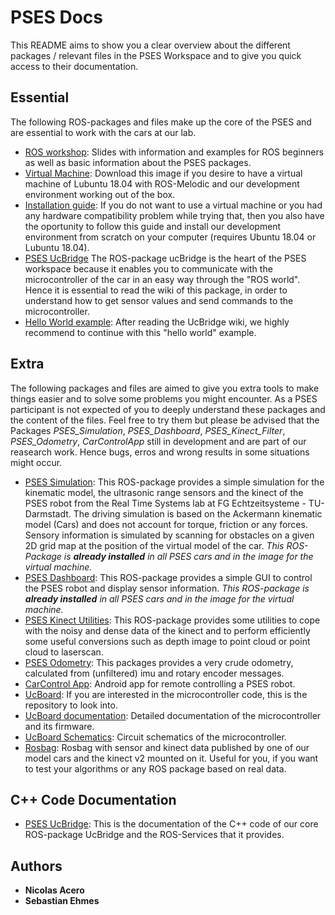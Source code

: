# PSES Docs

This README aims to show you a clear overview about the different packages / relevant files in the PSES Workspace and to give you quick access to their documentation.

## Essential
The following ROS-packages and files make up the core of the PSES and are essential to work with the cars at our lab. 
 * [ROS workshop](https://github.com/tud-pses/pses_docs/blob/master/PSES%20Einfu%CC%88hrung%20ROS.pdf): Slides with information and examples for ROS beginners as well as basic information about the PSES packages.
 * [Virtual Machine](https://github.com/tud-pses/pses_docs/blob/master/VirtualMachine.md): Download this image if you desire to have a virtual machine of Lubuntu 18.04 with ROS-Melodic and our development environment working out of the box.
 * [Installation guide](https://github.com/tud-pses/pses_docs/tree/master/installation-scripts): If you do not want to use a virtual machine or you had any hardware compatibility problem while trying that, then you also have the oportunity to follow this guide and install our development environment from scratch on your computer (requires Ubuntu 18.04 or Lubuntu 18.04).
 * [PSES UcBridge](https://github.com/tud-pses/pses_ucbridge/wiki) The ROS-package ucBridge is the heart of the PSES workspace because it enables you to communicate with the microcontroller of the car in an easy way through the "ROS world". Hence it is essential to read the wiki of this package, in order to understand how to get sensor values and send commands to the microcontroller.
 * [Hello World example](https://github.com/tud-pses/pses_helloworld): After reading the UcBridge wiki, we highly recommend to continue with this "hello world" example.

## Extra
The following packages and files are aimed to give you extra tools to make things easier and to solve some problems you might encounter. As a PSES participant is not expected of you to deeply understand these packages and the content of the files. Feel free to try them but please be advised that the Packages _PSES_Simulation_, _PSES_Dashboard_, _PSES_Kinect_Filter_, _PSES_Odometry_, _CarControlApp_ still in development and are part of our reasearch work. Hence bugs, erros and wrong results in some situations might occur. 
  * [PSES Simulation](https://github.com/tud-pses/pses_simulation/wiki): This ROS-package provides a simple simulation for the kinematic model, the ultrasonic range sensors and the kinect of the PSES robot from the Real Time Systems lab at FG Echtzeitsysteme - TU-Darmstadt. The driving simulation is based on the Ackermann kinematic model (Cars) and does not account for torque, friction or any forces. Sensory information is simulated by scanning for obstacles on a given 2D grid map at the position of the virtual model of the car. _This ROS-Package is **already installed** in all PSES cars and in the image for the virtual machine._ 
  * [PSES Dashboard](https://github.com/tud-pses/pses_dashboard/wiki): This ROS-package provides a simple GUI to control the PSES robot and display sensor information. _This ROS-package is **already installed** in all PSES cars and in the image for the virtual machine._  
  * [PSES Kinect Utilities](https://github.com/tud-pses/pses_kinect_utilities/): This ROS-package provides some utilities to cope with the noisy and dense data of the kinect and to perform efficiently some useful conversions such as depth image to point cloud or point cloud to laserscan.
  * [PSES Odometry](https://github.com/tud-pses/pses_odometry): This packages provides a very crude odometry, calculated from (unfiltered) imu and rotary encoder messages.
  * [CarControl App](https://github.com/tud-pses/CarControl-App/releases): Android app for remote controlling a PSES robot.
  * [UcBoard](https://github.com/tud-pses/ucboard): If you are interested in the microcontroller code, this is the repository to look into.
  * [UcBoard documentation](https://github.com/tud-pses/ucboard/blob/master/ucboard.pdf): Detailed documentation of the microcontroller and its firmware.
  * [UcBoard Schematics](https://github.com/tud-pses/ucboard/blob/master/ucboard_schematic.pdf): Circuit schematics of the microcontroller.
  * [Rosbag](https://github.com/tud-pses/pses_docs/blob/master/Rosbag.md): Rosbag with sensor and kinect data published by one of our model cars and the kinect v2 mounted on it. Useful for you, if you want to test your algorithms or any ROS package based on real data.

## C++ Code Documentation
  * [PSES UcBridge](https://tud-pses.github.io/pses_ucbridge/): This is the documentation of the C++ code of our core ROS-package UcBridge and the ROS-Services that it provides.

## Authors

* **Nicolas Acero**
* **Sebastian Ehmes** 


